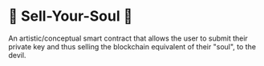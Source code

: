 📜 Sell-Your-Soul 📜
====
An artistic/conceptual smart contract that allows the user to submit their private key and thus selling the blockchain equivalent of their "soul", to the devil.
